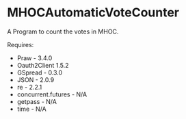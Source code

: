 # MHOCAutomaticVoteCounter
A Program to count the votes in MHOC. 

Requires:
* Praw - 3.4.0
* Oauth2Client 1.5.2
* GSpread - 0.3.0
* JSON - 2.0.9
* re - 2.2.1
* concurrent.futures - N/A
* getpass - N/A
* time - N/A